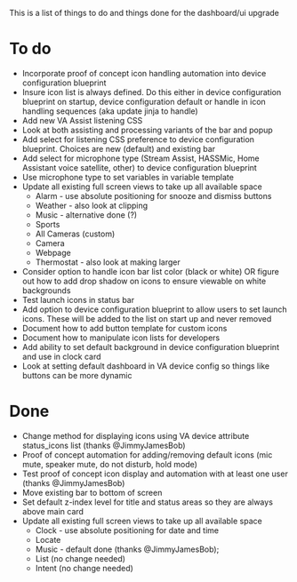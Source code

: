 This is a list of things to do and things done for the dashboard/ui upgrade

# To do

* Incorporate proof of concept icon handling automation into device configuration blueprint
* Insure icon list is always defined.  Do this either in device configuration blueprint on startup, device configuration default or handle in icon handling sequences (aka update jinja to handle)
* Add new VA Assist listening CSS
* Look at both assisting and processing variants of the bar and popup
* Add select for listening CSS preference to device configuration blueprint.  Choices are new (default) and existing bar
* Add select for microphone type (Stream Assist, HASSMic, Home Assistant voice satellite, other) to device configuration blueprint
* Use microphone type to set variables in variable template
* Update all existing full screen views to take up all available space
  * Alarm - use absolute positioning for snooze and dismiss buttons
  * Weather - also look at clipping
  * Music - alternative done (?)
  * Sports
  * All Cameras (custom)
  * Camera
  * Webpage
  * Thermostat - also look at making larger
* Consider option to handle icon bar list color (black or white) OR figure out how to add drop shadow on icons to ensure viewable on white backgrounds
* Test launch icons in status bar
* Add option to device configuration blueprint to allow users to set launch icons.  These will be added to the list on start up and never removed
* Document how to add button template for custom icons
* Document how to manipulate icon lists for developers
* Add ability to set default background in device configuration blueprint and use in clock card
* Look at setting default dashboard in VA device config so things like buttons can be more dynamic


# Done

* Change method for displaying icons using VA device attribute status_icons list (thanks @JimmyJamesBob)
* Proof of concept automation for adding/removing default icons (mic mute, speaker mute, do not disturb, hold mode)
* Test proof of concept icon display and automation with at least one user (thanks @JimmyJamesBob)
* Move existing bar to bottom of screen
* Set default z-index level for title and status areas so they are always above main card
* Update all existing full screen views to take up all available space
  * Clock - use absolute positioning for date and time  
  * Locate
  * Music - default done (thanks @JimmyJamesBob);
  * List (no change needed)
  * Intent (no change needed)  
